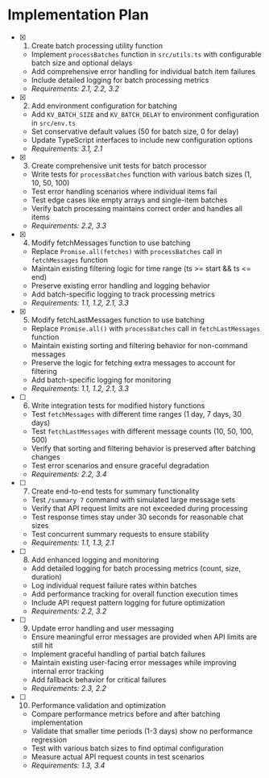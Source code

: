 # Implementation Plan

- [x] 1. Create batch processing utility function
  - Implement `processBatches` function in `src/utils.ts` with configurable batch size and optional delays
  - Add comprehensive error handling for individual batch item failures
  - Include detailed logging for batch processing metrics
  - _Requirements: 2.1, 2.2, 3.2_

- [x] 2. Add environment configuration for batching
  - Add `KV_BATCH_SIZE` and `KV_BATCH_DELAY` to environment configuration in `src/env.ts`
  - Set conservative default values (50 for batch size, 0 for delay)
  - Update TypeScript interfaces to include new configuration options
  - _Requirements: 3.1, 2.1_

- [x] 3. Create comprehensive unit tests for batch processor
  - Write tests for `processBatches` function with various batch sizes (1, 10, 50, 100)
  - Test error handling scenarios where individual items fail
  - Test edge cases like empty arrays and single-item batches
  - Verify batch processing maintains correct order and handles all items
  - _Requirements: 2.2, 3.3_

- [x] 4. Modify fetchMessages function to use batching
  - Replace `Promise.all(fetches)` with `processBatches` call in `fetchMessages` function
  - Maintain existing filtering logic for time range (ts >= start && ts <= end)
  - Preserve existing error handling and logging behavior
  - Add batch-specific logging to track processing metrics
  - _Requirements: 1.1, 1.2, 2.1, 3.3_

- [x] 5. Modify fetchLastMessages function to use batching
  - Replace `Promise.all()` with `processBatches` call in `fetchLastMessages` function
  - Maintain existing sorting and filtering behavior for non-command messages
  - Preserve the logic for fetching extra messages to account for filtering
  - Add batch-specific logging for monitoring
  - _Requirements: 1.1, 1.2, 2.1, 3.3_

- [ ] 6. Write integration tests for modified history functions
  - Test `fetchMessages` with different time ranges (1 day, 7 days, 30 days)
  - Test `fetchLastMessages` with different message counts (10, 50, 100, 500)
  - Verify that sorting and filtering behavior is preserved after batching changes
  - Test error scenarios and ensure graceful degradation
  - _Requirements: 2.2, 3.4_

- [ ] 7. Create end-to-end tests for summary functionality
  - Test `/summary 7` command with simulated large message sets
  - Verify that API request limits are not exceeded during processing
  - Test response times stay under 30 seconds for reasonable chat sizes
  - Test concurrent summary requests to ensure stability
  - _Requirements: 1.1, 1.3, 2.1_

- [ ] 8. Add enhanced logging and monitoring
  - Add detailed logging for batch processing metrics (count, size, duration)
  - Log individual request failure rates within batches
  - Add performance tracking for overall function execution times
  - Include API request pattern logging for future optimization
  - _Requirements: 2.2, 3.2_

- [ ] 9. Update error handling and user messaging
  - Ensure meaningful error messages are provided when API limits are still hit
  - Implement graceful handling of partial batch failures
  - Maintain existing user-facing error messages while improving internal error tracking
  - Add fallback behavior for critical failures
  - _Requirements: 2.3, 2.2_

- [ ] 10. Performance validation and optimization
  - Compare performance metrics before and after batching implementation
  - Validate that smaller time periods (1-3 days) show no performance regression
  - Test with various batch sizes to find optimal configuration
  - Measure actual API request counts in test scenarios
  - _Requirements: 1.3, 3.4_